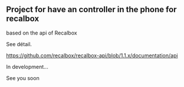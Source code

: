 ## Project for have an controller in the phone for recalbox

based on the api of Recalbox

See détail.

https://github.com/recalbox/recalbox-api/blob/1.1.x/documentation/api

In development...

See you soon
